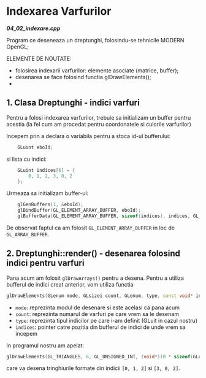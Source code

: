 # Indexarea Varfurilor

_**04_02_indexare.cpp**_

Program ce deseneaza un dreptunghi, folosindu-se tehnicile MODERN OpenGL;

ELEMENTE DE NOUTATE:
 - folosirea indexarii varfurilor: elemente asociate (matrice, buffer);
 - desenarea se face folosind functia glDrawElements();
 - 
## 1. Clasa Dreptunghi - indici varfuri

Pentru a folosi indexarea varfurilor, trebuie sa initializam un buffer pentru acestia
(la fel cum am procedat pentru coordonatele si culorile varfurilor)

Incepem prin a declara o variabila pentru a stoca id-ul bufferului:
```cpp
    GLuint eboId;
```
si lista cu indici:
```cpp
	GLuint indices[6] = {
		0, 1, 2, 3, 0, 2
	};
```

Urmeaza sa initializam buffer-ul:
```cpp
    glGenBuffers(1, &eboId);														
    glBindBuffer(GL_ELEMENT_ARRAY_BUFFER, eboId);
    glBufferData(GL_ELEMENT_ARRAY_BUFFER, sizeof(indices), indices, GL_STATIC_DRAW);
```
De observat faptul ca am folosit ```GL_ELEMENT_ARRAY_BUFFER``` in loc de 
```GL_ARRAY_BUFFER```.

## 2. Dreptunghi::render() - desenarea folosind indici pentru varfuri
Pana acum am folosit ```glDrawArrays()``` pentru a desena. Pentru a utiliza bufferul de
indici creat anterior, vom utiliza functia 
```cpp
glDrawElements(GLenum mode, GLsizei count, GLenum, type, const void* indices)
```
- ```mode```:  reprezinta modul de desenare si este acelasi ca pana acum
- ```count```: reprezinta numarul de varfuri pe care vrem sa le desenam
- ```type```: reprezinta tipul indicilor pe care i-am definit (GLuit in cazul nostru)
- ```indices```: pointer catre pozitia din bufferul de indici de unde vrem sa incepem

In programul nostru am apelat:
```cpp
glDrawElements(GL_TRIANGLES, 6, GL_UNSIGNED_INT, (void*)(0 * sizeof(GLuint)));
```
care va desena tringhiurile formate din indicii ```[0, 1, 2]``` si ```[3, 0, 2]```.
